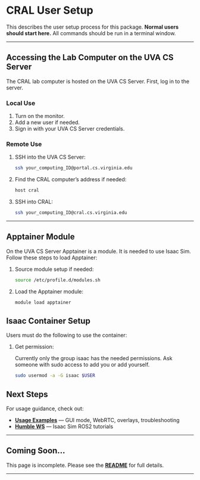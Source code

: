 # CRAL User Setup

This describes the user setup process for this package. **Normal users should start here.** All commands should be run in a terminal window.

---

## Accessing the Lab Computer on the UVA CS Server

The CRAL lab computer is hosted on the UVA CS Server. First, log in to the server.

### Local Use

1. Turn on the monitor.
2. Add a new user if needed.
3. Sign in with your UVA CS Server credentials.

### Remote Use

1. SSH into the UVA CS Server:

   ```bash
   ssh your_computing_ID@portal.cs.virginia.edu
   ```

2. Find the CRAL computer’s address if needed:

   ```bash
   host cral
   ```

3. SSH into CRAL:

   ```bash
   ssh your_computing_ID@cral.cs.virginia.edu
   ```

---

## Apptainer Module
On the UVA CS Server Apptainer is a module. It is needed to use Isaac Sim. Follow these steps to load Apptainer:
1. Source module setup if needed:

   ```bash
   source /etc/profile.d/modules.sh
   ```

2. Load the Apptainer module:

   ```bash
   module load apptainer
   ```

## Isaac Container Setup
Users must do the following to use the container:
1. Get permission:
    
    Currently only the group isaac has the needed permissions. Ask someone with sudo access to add you or add yourself. 
    ```bash
    sudo usermod -a -G isaac $USER
    ```

## Next Steps

For usage guidance, check out:

* **[Usage Examples](/docs/usage.md)** — GUI mode, WebRTC, overlays, troubleshooting
* **[Humble WS](/docs/Isaac_Sim_humble_ws.md)** — Isaac Sim ROS2 tutorials

---

## Coming Soon...

This page is incomplete. Please see the **[README](/README.md)** for full details.

---
